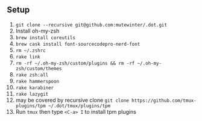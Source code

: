 ## Setup

1. `git clone --recursive git@github.com:mutewinter/.dot.git`
1. Install oh-my-zsh
1. `brew install coreutils`
1. `brew cask install font-sourcecodepro-nerd-font`
1. `rm ~/.zshrc`
1. `rake link`
1. `rm -rf ~/.oh-my-zsh/custom/plugins && rm -rf ~/.oh-my-zsh/custom/themes`
1. `rake zsh:all`
1. `rake hammerspoon`
1. `rake karabiner`
1. `rake lazygit`
1. may be covered by recursive clone `git clone https://github.com/tmux-plugins/tpm ~/.dot/tmux/plugins/tpm`
1. Run `tmux` then type `<C-a> I` to install tpm plugins
